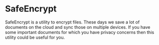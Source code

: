 # SafeEncrypt

SafeEncrypt is a utility to encrypt files. 
These days we save a lot of documents on the cloud and sync those on multiple devices. If you have some important documents for which you have privacy concerns then this utility could be useful for you.

